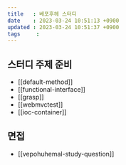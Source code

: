 ```yaml
---
title   : 베포후헤 스터디
date    : 2023-03-24 10:51:13 +0900
updated : 2023-03-24 10:51:37 +0900
tags     : 
---
```


## 스터디 주제 준비

- [[default-method]]
- [[functional-interface]]
- [[grasp]]
- [[webmvctest]]
- [[ioc-container]]

## 면접
- [[vepohuhemal-study-question]]